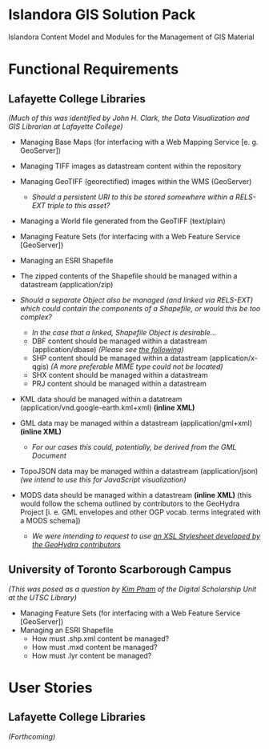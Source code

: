 Islandora GIS Solution Pack
===============================

Islandora Content Model and Modules for the Management of GIS Material

# Functional Requirements

## Lafayette College Libraries
_(Much of this was identified by John H. Clark, the Data Visualization and GIS Librarian at Lafayette College)_

* Managing Base Maps (for interfacing with a Web Mapping Service [e. g. GeoServer])
 * Managing TIFF images as datastream content within the repository
 * Managing GeoTIFF (georectified) images within the WMS (GeoServer)
     * *Should a persistent URI to this be stored somewhere within a RELS-EXT triple to this asset?*
 * Managing a World file generated from the GeoTIFF (text/plain)

* Managing Feature Sets (for interfacing with a Web Feature Service [GeoServer])
 * Managing an ESRI Shapefile
  * The zipped contents of the Shapefile should be managed within a datastream (application/zip)
  * *Should a separate Object also be managed (and linked via RELS-EXT) which could contain the components of a Shapefile, or would this be too complex?*
     * *In the case that a linked, Shapefile Object is desirable...*
     * DBF content should be managed within a datastream (application/dbase) *(Please see [the following](http://www.digitalpreservation.gov/formats/fdd/fdd000325.shtml))*
	 * SHP content should be managed within a datastream (application/x-qgis) *(A more preferable MIME type could not be located)*
	 * SHX content should be managed within a datastream
	 * PRJ content should be managed within a datastream
  * KML data should be managed within a datatream (application/vnd.google-earth.kml+xml) **(inline XML)**
  * GML data may be managed within a datastream (application/gml+xml) **(inline XML)**
     * *For our cases this could, potentially, be derived from the GML Document*
  * TopoJSON data may be managed within a datastream (application/json) *(we intend to use this for JavaScript visualization)*
  * MODS data should be managed within a datastream **(inline XML)** (this would follow the schema outlined by contributors to the GeoHydra Project [i. e. GML envelopes and other OGP vocab. terms integrated with a MODS schema])
     * *We were intending to request to use [an XSL Stylesheet developed by the GeoHydra contributors](https://github.com/sul-dlss/geohydra/blob/master/ogp/fgdc2mods.xsl)*

## University of Toronto Scarborough Campus
_(This was posed as a question by [Kim Pham](https://twitter.com/tolloid) of the Digital Scholarship Unit at the UTSC Library)_

* Managing Feature Sets (for interfacing with a Web Feature Service [GeoServer])
 * Managing an ESRI Shapefile
     * How must .shp.xml content be managed?
     * How must .mxd content be managed?
     * How must .lyr content be managed?

# User Stories

## Lafayette College Libraries
*(Forthcoming)*
